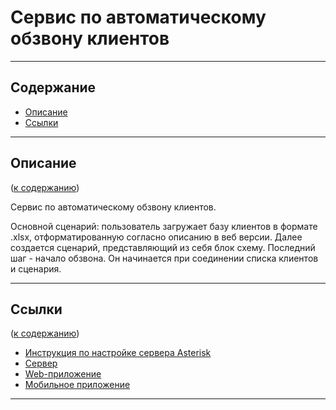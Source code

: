 <h1 name="title">Сервис по автоматическому обзвону клиентов</h1>

---

<h2 name="context">Содержание</h2>

- <a href="#description">Описание</a>
- <a href="#links">Ссылки</a>

---

<h2 name="description">Описание</h2>
<p>(<a href="#context">к содержанию</a>)</p>

Сервис по автоматическому обзвону клиентов. 

Основной сценарий: пользователь загружает базу клиентов в формате .xlsx, отформатированную согласно описанию в веб версии. Далее создается сценарий, представляющий из себя блок схему. Последний шаг - начало обзвона. Он начинается при соединении списка клиентов и сценария.

---

<h2 name="links">Ссылки</h2>
<p>(<a href="#context">к содержанию</a>)</p>

- <a href="https://github.com/Alllex202/asterisk_setup#readme">Инструкция по настройке сервера Asterisk</a>
- <a href="https://github.com/Sw24sX/Telephony">Сервер</a>
- <a href="https://github.com/Alllex202/telephony-react/tree/dev">Web-приложение</a>
- <a href="https://github.com/dekabrsky/ITalks">Мобильное приложение</a>

---
